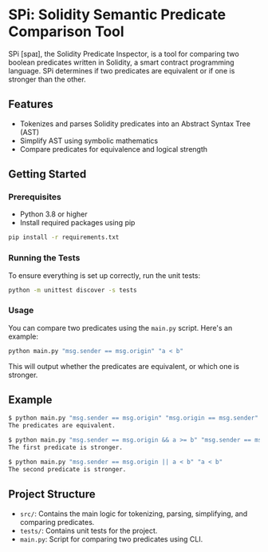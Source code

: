 # SPi: Solidity Semantic Predicate Comparison Tool

SPi [spaɪ], the Solidity Predicate Inspector, is a tool for comparing two boolean predicates written in Solidity, a smart contract programming language. SPi determines if two predicates are equivalent or if one is stronger than the other.

## Features

- Tokenizes and parses Solidity predicates into an Abstract Syntax Tree (AST)
- Simplify AST using symbolic mathematics
- Compare predicates for equivalence and logical strength

## Getting Started

### Prerequisites

- Python 3.8 or higher
- Install required packages using pip

```sh
pip install -r requirements.txt
```

### Running the Tests

To ensure everything is set up correctly, run the unit tests:

```sh
python -m unittest discover -s tests
```

### Usage

You can compare two predicates using the `main.py` script. Here's an example:

```sh
python main.py "msg.sender == msg.origin" "a < b"
```

This will output whether the predicates are equivalent, or which one is stronger.

## Example

```sh
$ python main.py "msg.sender == msg.origin" "msg.origin == msg.sender"
The predicates are equivalent.

$ python main.py "msg.sender == msg.origin && a >= b" "msg.sender == msg.origin"
The first predicate is stronger.

$ python main.py "msg.sender == msg.origin || a < b" "a < b"
The second predicate is stronger.
```

## Project Structure

- `src/`: Contains the main logic for tokenizing, parsing, simplifying, and comparing predicates.
- `tests/`: Contains unit tests for the project.
- `main.py`: Script for comparing two predicates using CLI.
